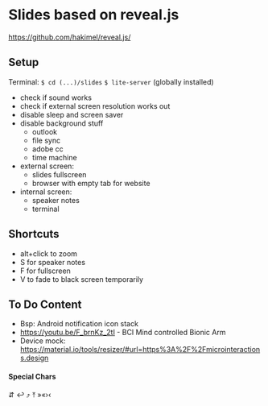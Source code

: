 # Slides based on reveal.js
https://github.com/hakimel/reveal.js/ 

## Setup
Terminal:
`$ cd (...)/slides`
`$ lite-server` (globally installed)

- check if sound works
- check if external screen resolution works out
- disable sleep and screen saver
- disable background stuff
  - outlook
  - file sync
  - adobe cc
  - time machine
- external screen:
  - slides fullscreen
  - browser with empty tab for website
- internal screen:
  - speaker notes
  - terminal

## Shortcuts
- alt+click to zoom
- S for speaker notes
- F for fullscreen
- V to fade to black screen temporarily


## To Do Content

- Bsp: Android notification icon stack
- https://youtu.be/F_brnKz_2tI - BCI Mind controlled Bionic Arm
- Device mock: https://material.io/tools/resizer/#url=https%3A%2F%2Fmicrointeractions.design


#### Special Chars
⇵ ↩︎ ⤴ ⤒
»«›‹

